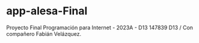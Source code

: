 # app-alesa-Final
Proyecto Final Programación para Internet - 2023A - D13 147839 D13 / Con compañero Fabián Velázquez.
